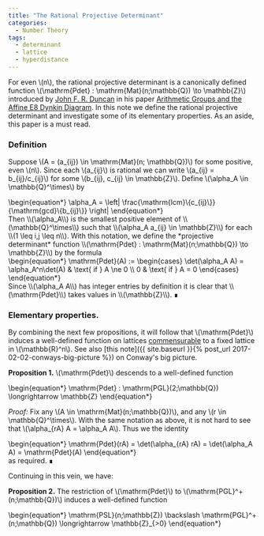 ```yaml
---
title: "The Rational Projective Determinant"
categories:
  - Number Theory
tags:
  - determinant
  - lattice
  - hyperdistance
---
```


For even \\(n\\), the rational projective determinant is a canonically defined function 
\\(\mathrm{Pdet} : \mathrm{Mat}(n;\mathbb{Q}) \to \mathbb{Z}\\) introduced by 
[John F. R. Duncan](https://sites.google.com/site/johnfrduncan/home) in his paper 
[Arithmetic Groups and the Affine E8 Dynkin Diagram](https://arxiv.org/abs/0810.1465). 
In this note we define the rational projective determinant and investigate some of its elementary properties. As an aside, this paper is
a must read.

### Definition

Suppose \\(A = (a_{ij}) \in \mathrm{Mat}(n; \mathbb{Q})\\) for some positive, even \\(n\\). Since each \\(a_{ij}\\) is rational we can write
\\(a_{ij} = b_{ij}/c_{ij}\\) for some \\(b_{ij}, c_{ij} \in \mathbb{Z}\\). Define \\(\alpha_A \in \mathbb{Q}^\times\\) by
<div class="mathjax">\begin{equation*}
  \alpha_A = \left| \frac{\mathrm{lcm}\{c_{ij}\}}{\mathrm{gcd}\{b_{ij}\}} \right|
\end{equation*}</div>
Then \\(\alpha_A\\) is the smallest positive element of \\(\mathbb{Q}^\times\\) such that \\(\alpha_A a_{ij} \in \mathbb{Z}\\) for each 
\\(1 \leq i,j \leq n\\). With this notation, we define the *projective determinant* function 
\\(\mathrm{Pdet} : \mathrm{Mat}(n;\mathbb{Q}) \to \mathbb{Z}\\) by the formula
<div class="mathjax">\begin{equation*}
  \mathrm{Pdet}(A) := \begin{cases}
    \det(\alpha_A A) = \alpha_A^n\det(A) & \text{ if } A \ne 0 \\
	0 & \text{ if } A = 0
  \end{cases}
\end{equation*}</div>
Since \\(\alpha_A A\\) has integer entries by definition it is clear that \\(\mathrm{Pdet}\\) takes values in \\(\mathbb{Z}\\). 
∎

### Elementary properties.

By combining the next few propositions, it will follow that \\(\mathrm{Pdet}\\) induces a well-defined function on lattices 
[commensurable](https://en.wikipedia.org/wiki/Commensurability_(mathematics)) to a fixed lattice in \\(\mathbb{R}^n\\). See also
[this note]({{ site.baseurl }}{% post_url 2017-02-02-conways-big-picture %}) on Conway's big picture. 

**Proposition 1.** \\(\mathrm{Pdet}\\) descends to a well-defined function
<div class="mathjax">\begin{equation*}
  \mathrm{Pdet} : \mathrm{PGL}(2;\mathbb{Q}) \longrightarrow \mathbb{Z}
\end{equation*}</div>

*Proof:* Fix any \\(A \in \mathrm{Mat}(n;\mathbb{Q})\\), and any \\(r \in \mathbb{Q}^\times\\). With the same notation as above, it is not 
hard to see that \\(\alpha_{rA} A = \alpha_A A\\). Thus we the identity
<div class="mathjax">\begin{equation*}
  \mathrm{Pdet}(rA) = \det(\alpha_{rA} rA) = \det(\alpha_A A) = \mathrm{Pdet}(A)
\end{equation*}</div>
as required.
∎

Continuing in this vein, we have:

**Proposition 2.** The restriction of \\(\mathrm{Pdet}\\) to \\(\mathrm{PGL}^+(n;\mathbb{Q})\\) induces a well-defined function
<div class="mathjax">\begin{equation*}
  \mathrm{PSL}(n;\mathbb{Z}) \backslash \mathrm{PGL}^+(n;\mathbb{Q}) \longrightarrow \mathbb{Z}_{>0}
\end{equation*}</div>
